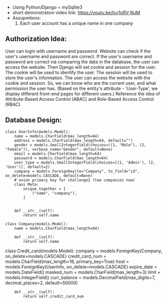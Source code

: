 
- Using Python/Django + mySqlite3 
- short demonstration video link: https://youtu.be/Icv1oRV-NJM
- Assupmtions: 
  1. Each user account has a unique name in one company
## Authorization Idea:
  User can login with username and password. Website can check if the user's username and password are correct. If the user's username and password are correct via comparing the data in the database, the user can access the website.
  Then Django will set cookie and session for the user. The cookie will be used to identify the user. The session will be used to store the user's information. The user can access the website with the cookie and session. So, we can know who are the current user, and what permission the user has.
  (Based on the entity's attribute - 'User-Type', we display different front-end pages for different users.)
    Reference the idea of Attribute-Based Access Control (ABAC) and Role-Based Access Control (RBAC)



## Database Design:
    class UserInfo(models.Model):
        name = models.CharField(max_length=64)
        address = models.CharField(max_length=64, default="")
        gender = models.SmallIntegerField(choices=((1, "Male"), (2, "Female")), verbose_name="Gender", default=None)
        email = models.CharField(max_length=64)
        password = models.CharField(max_length=64)
        user_type = models.SmallIntegerField(choices=[(1, 'Admin'), (2, 'User')], default=2)
        company = models.ForeignKey(to="Company", to_field="id", on_delete=models.CASCADE, default=None)
        # union primary key for challenge2 (two companies now)
        class Meta:
            unique_together = [
                ("name", "company"),
            ]
    
    
        def __str__(self):
            return self.name

[//]: # ()

    class Company(models.Model):
        name = models.CharField(max_length=64)

        def __str__(self):
            return self.name

[//]: # (# We assume each person has only one credit card from each company)
    class Credit_card(models.Model):
        company = models.ForeignKey(Company, on_delete=models.CASCADE)
        credit_card_num = models.CharField(max_length=16, primary_key=True)
        host = models.ForeignKey(UserInfo, on_delete=models.CASCADE)
        expire_date = models.DateField()
        masked_num = models.CharField(max_length=3)
        limit = models.IntegerField()
        curr_balance = models.DecimalField(max_digits=7, decimal_places=2, default=50000)
    
        def __str__(self):
            return self.credit_card_num